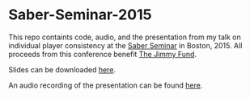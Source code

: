 # Saber-Seminar-2015
This repo containts code, audio, and the presentation from my talk on individual player consistency at the [Saber Seminar](http://saberseminar.com/) in Boston, 2015. All proceeds from this conference benefit [The Jimmy Fund](http://www.jimmyfund.org/).

Slides can be downloaded [here](https://github.com/BillPetti/Saber-Seminar-2015/blob/master/Petti_Saberseminar_2015.pptx).

An audio recording of the presentation can be found [here](https://github.com/BillPetti/Saber-Seminar-2015/blob/master/SaberSeminar2015.Petti.Audio.m4a).
